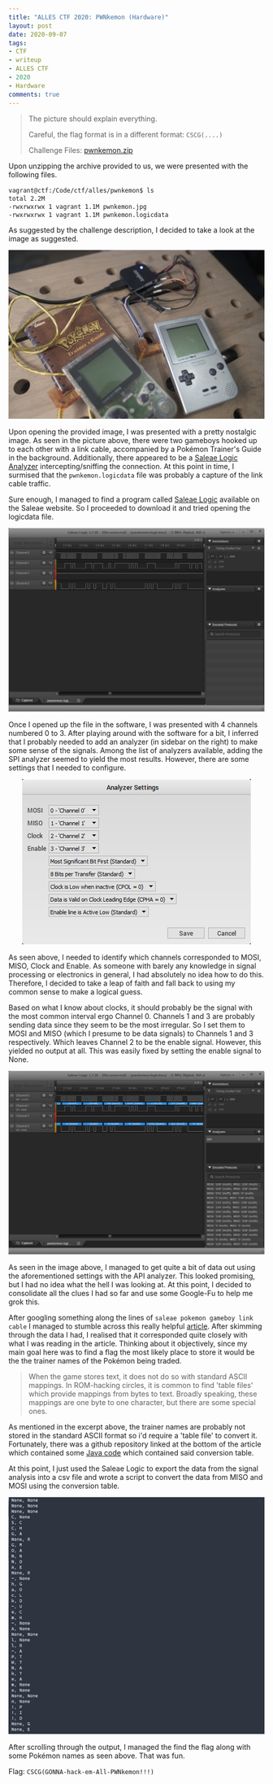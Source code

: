 ```yaml
---
title: "ALLES CTF 2020: PWNkemon (Hardware)"
layout: post
date: 2020-09-07
tags:
- CTF
- writeup
- ALLES CTF
- 2020
- Hardware
comments: true
---
```


> The picture should explain everything.
>
> Careful, the flag format is in a different format: `CSCG(....)`
>
>
> Challenge Files: [pwnkemon.zip](/files/pwnkemon.zip)

Upon unzipping the archive provided to us, we were presented with the following files.

```
vagrant@ctf:/Code/ctf/alles/pwnkemon$ ls
total 2.2M
-rwxrwxrwx 1 vagrant 1.1M pwnkemon.jpg
-rwxrwxrwx 1 vagrant 1.1M pwnkemon.logicdata
```

As suggested by the challenge description, I decided to take a look at the image as suggested.

![](/images/PWNkemon/pwnkemon.jpg)

Upon opening the provided image, I was presented with a pretty nostalgic image. As seen in the picture above, there were two gameboys hooked up to each other with a link cable, accompanied by a Pokémon Trainer's Guide in the background. Additionally, there appeared to be a [Saleae Logic Analyzer](https://www.saleae.com/) intercepting/sniffing the connection. At this point in time, I surmised that the `pwnkemon.logicdata` file was probably a capture of the link cable traffic.

Sure enough, I managed to find a program called [Saleae Logic](lncurses) available on the Saleae website. So I proceeded to download it and tried opening the logicdata file.

![](/images/PWNkemon/logic1.png)

Once I opened up the file in the software, I was presented with 4 channels numbered 0 to 3. After playing around with the software for a bit, I inferred that I probably needed to add an analyzer (in sidebar on the right) to make some sense of the signals. Among the list of analyzers available, adding the SPI analyzer seemed to yield the most results. However, there are some settings that I needed to configure.

<p align="center">
<img src="/images/PWNkemon/logic2.png" />
</p>

As seen above, I needed to identify which channels corresponded to MOSI, MISO, Clock and Enable. As someone with barely any knowledge in signal processing or electronics in general, I had absolutely no idea how to do this. Therefore, I decided to take a leap of faith and fall back to using my common sense to make a logical guess.

Based on what I know about clocks, it should probably be the signal with the most common interval ergo Channel 0. Channels 1 and 3 are probably sending data since they seem to be the most irregular. So I set them to MOSI and MISO (which I presume to be data signals) to Channels 1 and 3 respectively. Which leaves Channel 2 to be the enable signal. However, this yielded no output at all. This was easily fixed by setting the enable signal to None.

![](/images/PWNkemon/logic3.png)

As seen in the image above, I managed to get quite a bit of data out using the aforementioned settings with the API analyzer. This looked promising, but I had no idea what the hell I was looking at. At this point, I decided to consolidate all the clues I had so far and use some Google-Fu to help me grok this.

After googling something along the lines of `saleae pokemon gameboy link cable` I managed to stumble across this really helpful [article](http://www.adanscotney.com/2014/01/spoofing-pokemon-trades-with-stellaris.html?m=1). After skimming through the data I had, I realised that it corresponded quite closely with what I was reading in the article. Thinking about it objectively, since my main goal here was to find a flag the most likely place to store it would be the the trainer names of the Pokémon being traded.

> When the game stores text, it does not do so with standard ASCII mappings. In ROM-hacking circles, it is common to find 'table files' which provide mappings from bytes to text. Broadly speaking, these mappings are one byte to one character, but there are some special ones.

As mentioned in the excerpt above, the trainer names are probably not stored in the standard ASCII format so i'd require a 'table file' to convert it. Fortunately, there was a github repository linked at the bottom of the article which contained some [Java code](https://github.com/Orkie/gameboy-spoof/blob/master/pokemon-maker/src/main/java/pokemon/maker/TextConverter.java) which contained said conversion table.

At this point, I just used the Saleae Logic to export the data from the signal analysis into a csv file and wrote a script to convert the data from MISO and MOSI using the conversion table.

![](/images/PWNkemon/flag.png)

After scrolling through the output, I managed the find the flag along with some Pokémon names as seen above. That was fun.

Flag: `CSCG(GONNA-hack-em-All-PWNkemon!!!)`
